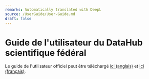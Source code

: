 ```yaml
---
remarks: Automatically translated with DeepL
source: /UserGuide/User-Guide.md
draft: false
---
```


# Guide de l'utilisateur du DataHub scientifique fédéral

Le guide de l'utilisateur officiel peut être téléchargé [ici (anglais)](URL) et [ici (français)](URL).
